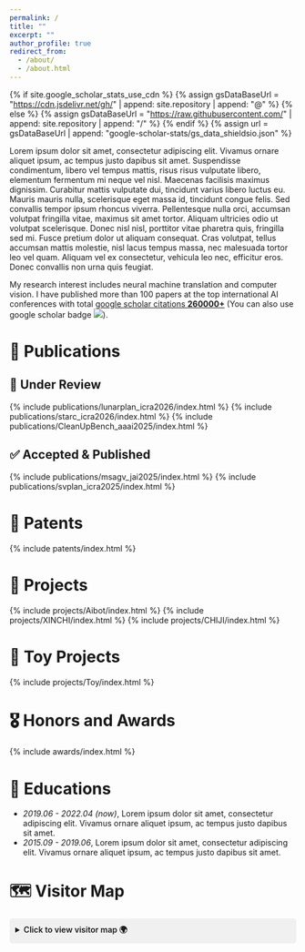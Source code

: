 ```yaml
---
permalink: /
title: ""
excerpt: ""
author_profile: true
redirect_from: 
  - /about/
  - /about.html
---
```


{% if site.google_scholar_stats_use_cdn %}
{% assign gsDataBaseUrl = "https://cdn.jsdelivr.net/gh/" | append: site.repository | append: "@" %}
{% else %}
{% assign gsDataBaseUrl = "https://raw.githubusercontent.com/" | append: site.repository | append: "/" %}
{% endif %}
{% assign url = gsDataBaseUrl | append: "google-scholar-stats/gs_data_shieldsio.json" %}

<span class='anchor' id='about-me'></span>

Lorem ipsum dolor sit amet, consectetur adipiscing elit. Vivamus ornare aliquet ipsum, ac tempus justo dapibus sit amet. Suspendisse condimentum, libero vel tempus mattis, risus risus vulputate libero, elementum fermentum mi neque vel nisl. Maecenas facilisis maximus dignissim. Curabitur mattis vulputate dui, tincidunt varius libero luctus eu. Mauris mauris nulla, scelerisque eget massa id, tincidunt congue felis. Sed convallis tempor ipsum rhoncus viverra. Pellentesque nulla orci, accumsan volutpat fringilla vitae, maximus sit amet tortor. Aliquam ultricies odio ut volutpat scelerisque. Donec nisl nisl, porttitor vitae pharetra quis, fringilla sed mi. Fusce pretium dolor ut aliquam consequat. Cras volutpat, tellus accumsan mattis molestie, nisl lacus tempus massa, nec malesuada tortor leo vel quam. Aliquam vel ex consectetur, vehicula leo nec, efficitur eros. Donec convallis non urna quis feugiat.

My research interest includes neural machine translation and computer vision. I have published more than 100 papers at the top international AI conferences with total <a href='https://scholar.google.com/citations?user=DhtAFkwAAAAJ'>google scholar citations <strong><span id='total_cit'>260000+</span></strong></a> (You can also use google scholar badge <a href='https://scholar.google.com/citations?user=DhtAFkwAAAAJ'><img src="https://img.shields.io/endpoint?url={{ url | url_encode }}&logo=Google%20Scholar&labelColor=f6f6f6&color=9cf&style=flat&label=citations"></a>).


<!-- # 🔥 News
- *2022.02*: &nbsp;🎉🎉 Lorem ipsum dolor sit amet, consectetur adipiscing elit. Vivamus ornare aliquet ipsum, ac tempus justo dapibus sit amet. 
- *2022.02*: &nbsp;🎉🎉 Lorem ipsum dolor sit amet, consectetur adipiscing elit. Vivamus ornare aliquet ipsum, ac tempus justo dapibus sit amet.  -->

# 📝 Publications 
## 🔬 Under Review
{% include publications/lunarplan_icra2026/index.html %}
{% include publications/starc_icra2026/index.html %}
{% include publications/CleanUpBench_aaai2025/index.html %}
## ✅ Accepted & Published
{% include publications/msagv_jai2025/index.html %}
{% include publications/svplan_icra2025/index.html %}

# 📜 Patents
{% include patents/index.html %}

# 🚀 Projects
{% include projects/Aibot/index.html %}
{% include projects/XINCHI/index.html %}
{% include projects/CHIJI/index.html %}

# 🎨 Toy Projects
{% include projects/Toy/index.html %}

# 🎖 Honors and Awards
{% include awards/index.html %}

# 📖 Educations
- *2019.06 - 2022.04 (now)*, Lorem ipsum dolor sit amet, consectetur adipiscing elit. Vivamus ornare aliquet ipsum, ac tempus justo dapibus sit amet. 
- *2015.09 - 2019.06*, Lorem ipsum dolor sit amet, consectetur adipiscing elit. Vivamus ornare aliquet ipsum, ac tempus justo dapibus sit amet. 

# 🗺️ Visitor Map
<details style="margin:20px 0;">
  <summary style="cursor:pointer; padding:10px; background:#f0f0f0; border-radius:5px; font-weight:600;">
    Click to view visitor map 🌍
  </summary>
  <div style="text-align:center; margin:20px 0;">
    <script type="text/javascript" id="mapmyvisitors" src="//mapmyvisitors.com/map.js?d=uXIJLHawEZ_nSeyodbXfyETjWNirKIOUUqv4uREhNmk&cl=ffffff&w=300"></script>
  </div>
</details>

